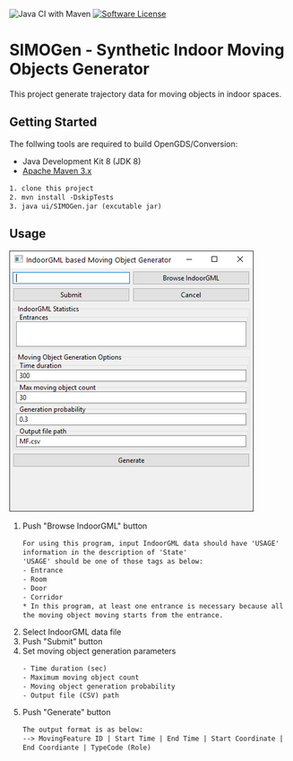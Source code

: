![Java CI with Maven](https://github.com/STEMLab/SIMOGen/workflows/Java%20CI%20with%20Maven/badge.svg?branch=master)
[![Software License](https://img.shields.io/badge/license-MIT-brightgreen.svg?style=flat-square)](LICENSE)

# SIMOGen - Synthetic Indoor Moving Objects Generator

This project generate trajectory data for moving objects in indoor spaces.

## Getting Started
The follwing tools are required to build OpenGDS/Conversion:
* Java Development Kit 8 (JDK 8)
* [Apache Maven 3.x](https://maven.apache.org/download.cgi)

```
1. clone this project
2. mvn install -DskipTests
3. java ui/SIMOGen.jar (excutable jar)
```

## Usage
![screenshots](image/main.PNG)
1) Push "Browse IndoorGML" button
    ```
    For using this program, input IndoorGML data should have 'USAGE' information in the description of 'State'
    'USAGE' should be one of those tags as below: 
    - Entrance
    - Room
    - Door
    - Corridor
    * In this program, at least one entrance is necessary because all the moving object moving starts from the entrance. 
    ```
2) Select IndoorGML data file
3) Push "Submit" button 
4) Set moving object generation parameters
    ```
    - Time duration (sec)
    - Maximum moving object count
    - Moving object generation probability
    - Output file (CSV) path
    ``` 
5) Push "Generate" button 
    ```
   The output format is as below:
   --> MovingFeature ID | Start Time | End Time | Start Coordinate | End Coordiante | TypeCode (Role)
   ```

